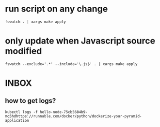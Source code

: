 
# run script on any change

    fswatch . | xargs make apply

# only update when Javascript source modified

    fswatch --exclude='.*' --include='\.js$' . | xargs make apply

# INBOX

## how to get logs?

    kubectl logs -f hello-node-75cb5684b9-mq5hdhttps://runnable.com/docker/python/dockerize-your-pyramid-application
